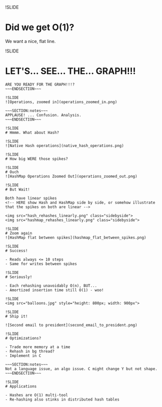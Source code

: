 !SLIDE
# Did we get O(1)?

We want a nice, flat line.

!SLIDE
# LET'S... SEE... THE... GRAPH!!!

~~~SECTION:notes~~~
ARE YOU READY FOR THE GRAPH!!!?
~~~ENDSECTION~~~

!SLIDE
![Operations, zoomed in](operations_zoomed_in.png)

~~~SECTION:notes~~~
APPLAUSE! ... Confusion. Analysis.
~~~ENDSECTION~~~

!SLIDE
# Hmmm. What about Hash?

!SLIDE
![Native Hash operations](native_hash_operations.png)

!SLIDE
# How big WERE those spikes?

!SLIDE
# Ouch
![HashMap Operations Zoomed Out](operations_zoomed_out.png)

!SLIDE
# But Wait!

Both have linear spikes
<!-- HERE show Hash and HashMap side by side, or somehow illustrate that the spikes on both are linear -->

<img src="hash_rehashes_linearly.png" class="sidebyside">
<img src="hashmap_rehashes_linearly.png" class="sidebyside">

!SLIDE
# Zoom again
![HashMap flat between spikes](hashmap_flat_between_spikes.png)

!SLIDE
# Success!

- Reads always <= 10 steps
- Same for writes between spikes

!SLIDE
# Seriously!

- Each rehashing unavoidably O(n), BUT...
- Amortized insertion time still O(1) - woo!

!SLIDE
<img src="balloons.jpg" style="height: 800px; width: 900px">

!SLIDE
# Ship it!

![Second email to president](second_email_to_president.png)

!SLIDE
# Optimizations?

- Trade more memory at a time
- Rehash in bg thread?
- Implement in C

~~~SECTION:notes~~~
Not a language issue, an algo issue. C might change Y but not shape.
~~~ENDSECTION~~~

!SLIDE
# Applications

- Hashes are O(1) multi-tool
- Re-hashing also stinks in distributed hash tables

